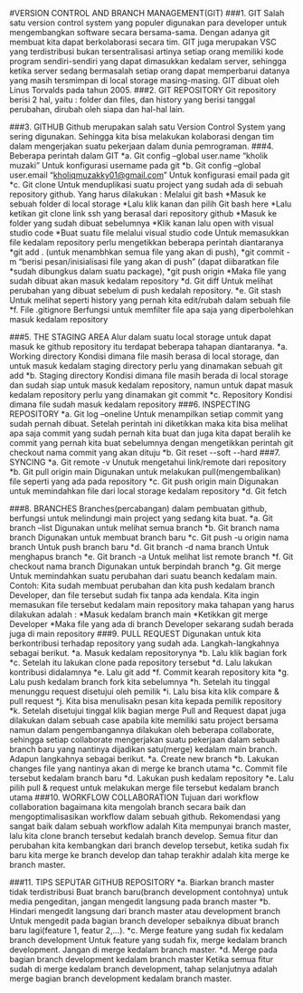 #VERSION CONTROL AND BRANCH MANAGEMENT(GIT)
###1. GIT
Salah satu version control system yang populer digunakan para developer untuk mengembangkan software secara bersama-sama. Dengan adanya git membuat kita dapat berkolaborasi secara tim. GIT juga merupakan VSC yang terdistribusi bukan tersentralisasi artinya setiap orang memiliki kode program sendiri-sendiri yang dapat dimasukkan kedalam server, sehingga ketika server sedang bermasalah setiap orang dapat memperbarui datanya yang masih tersmimpan di local storage masing-masing. GIT dibuat oleh Linus Torvalds pada tahun 2005.
###2. GIT REPOSITORY
Git repository berisi 2 hal, yaitu : folder dan files, dan history yang berisi tanggal perubahan, dirubah oleh siapa dan hal-hal lain.

###3. GITHUB
Github merupakan salah satu Version Control System yang sering digunakan. Sehingga kita bisa melakukan kolaborasi dengan tim dalam mengerjakan suatu pekerjaan dalam dunia pemrograman.
###4. Beberapa perintah dalam GIT
*a. Git config –global user.name “kholik muzaki”
Untuk konfigurasi username pada git
*b. Git config –global user.email “kholiqmuzakky01@gmail.com”
Untuk konfigurasi email pada git
*c. Git clone
Untuk menduplikasi suatu project yang sudah ada di sebuah repository github. Yang harus dilakukan :
Melalui git bash
*Masuk ke sebuah folder di local storage
*Lalu klik kanan dan pilih Git bash here
*Lalu ketikan git clone link ssh yang berasal dari repository github
*Masuk ke folder yang sudah dibuat sebelumnya
*Klik kanan lalu open with visual studio code
*Buat suatu file melalui visual studio code
Untuk memasukkan file kedalam repository perlu mengetikkan beberapa perintah diantaranya
*git add . (untuk menambhkan semua file yang akan di push),
*git commit -m “berisi pesan/inisialisasi file yang akan di push” (dapat diibaratkan file *sudah dibungkus dalam suatu package),
*git push origin
*Maka file yang sudah dibuat akan masuk kedalam repository
*d. Git diff
Untuk melihat perubahan yang dibuat sebelum di push kedalah repository.
*e. Git stash
Untuk melihat seperti history yang pernah kita edit/rubah dalam sebuah file
*f. File .gitignore
Berfungsi untuk memfilter file apa saja yang diperbolehkan masuk kedalam repository

###5. THE STAGING AREA
Alur dalam suatu local storage untuk dapat masuk ke github repository itu terdapat beberapa tahapan diantaranya.
*a. Working directory
Kondisi dimana file masih berasa di local storage, dan untuk masuk kedalam staging directory perlu yang dinamakan sebuah git add
*b. Staging directory
Kondisi dimana file masih berada di local storage dan sudah siap untuk masuk kedalam repository, namun untuk dapat masuk kedalam repository perlu yang dinamakan git commit
*c. Repository
Kondisi dimana file sudah masuk kedalam repository
###6. INSPECTING REPOSITORY
*a. Git log –oneline
Untuk menampilkan setiap commit yang sudah pernah dibuat. Setelah perintah ini diketikkan maka kita bisa melihat apa saja commit yang sudah pernah kita buat dan juga kita dapat beralih ke commit yang pernah kita buat sebelumnya dengan mengetikkan perintah git checkout nama commit yang akan dituju
*b. Git reset
--soft
--hard
###7. SYNCING
*a. Git remote -v
Unutuk mengetahui link/remote dari repository
*b. Git pull origin main
Digunakan untuk melakukan pull(mengembalikan) file seperti yang ada pada repository
*c. Git push origin main
Digunakan untuk memindahkan file dari local storage kedalam repository
*d. Git fetch

###8. BRANCHES
Branches(percabangan) dalam pembuatan github, berfungsi untuk melindungi main project yang sedang kita buat.
*a. Git branch –list
Digunakan untuk melihat semua branch
*b. Git branch nama branch
Digunakan untuk membuat branch baru
*c. Git push -u origin nama branch
Untuk push branch baru
*d. Git branch -d nama branch
Untuk menghapus branch
*e. Git branch -a
Untuk melihat list remote branch
*f. Git checkout nama branch
Digunakan untuk berpindah branch
*g. Git merge
Untuk memindahkan suatu perubahan dari suatu beanch kedalam main. Contoh: Kita sudah membuat perubahan dan kita push kedalam branch Developer, dan file tersebut sudah fix tanpa ada kendala. Kita ingin memasukan file tersebut kedalam main repository maka tahapan yang harus dilakukan adalah :
*Masuk kedalam branch main
*Ketikkan git merge Developer
*Maka file yang ada di branch Developer sekarang sudah berada juga di main repository
###9. PULL REQUEST
Digunakan untuk kita berkontribusi terhadap repository yang sudah ada.
Langkah-langkahnya sebagai berikut.
*a. Masuk kedalam repositorynya
*b. Lalu klik bagian fork
*c. Setelah itu lakukan clone pada repository tersebut
*d. Lalu lakukan kontribusi didalamnya
*e. Lalu git add
*f. Commit kearah repository kita
*g. Lalu push kedalam branch fork kita sebelumnya
*h. Setelah itu tinggal menunggu request disetujui oleh pemilik
*i. Lalu bisa kita klik compare & pull request
*j. Kita bisa menulisakn pesan kita kepada pemilik repository
*k. Setelah disetujui tinggal klik bagian merge
Pull and Request dapat juga dilakukan dalam sebuah case apabila kite memiliki satu project bersama namun dalam pengembangannya dilakukan oleh beberapa collaborate, sehingga setiap collaborate mengerjakan suatu pekerjaan dalam sebuah branch baru yang nantinya dijadikan satu(merge) kedalam main branch. Adapun langkahnya sebagai berikut.
*a. Create new branch
*b. Lakukan changes file yang nantinya akan di merge ke branch utama
*c. Commit file tersebut kedalam branch baru
*d. Lakukan push kedalam repository
*e. Lalu pilih pull & request untuk melakukan merge file tersebut kedalam branch utama
###10. WORKFLOW COLLABORATION
Tujuan dari workflow collaboration bagaimana kita mengolah branch secara baik dan mengoptimalisasikan workflow dalam sebuah github. Rekomendasi yang sangat baik dalam sebuah workflow adalah Kita mempunyai branch master, lalu kita clone branch tersebut kedalah branch develop. Semua fitur dan perubahan kita kembangkan dari branch develop tersebut, ketika sudah fix baru kita merge ke branch develop dan tahap terakhir adalah kita merge ke branch master.

###11. TIPS SEPUTAR GITHUB REPOSITORY
*a. Biarkan branch master tidak terdistribusi
Buat branch baru(branch development contohnya) untuk media pengeditan, jangan mengedit langsung pada branch master
*b. Hindari mengedit langsung dari branch master atau development branch
Untuk mengedit pada bagian branch developer sebaiknya dibuat branch baru lagi(feature 1, featur 2,…).
*c. Merge feature yang sudah fix kedalam branch development
Untuk feature yang sudah fix, merge kedalam branch development. Jangan di merge kedalam branch master.
*d. Merge pada bagian branch development kedalam branch master
Ketika semua fitur sudah di merge kedalam branch development, tahap selanjutnya adalah merge bagian branch development kedalam branch master.
